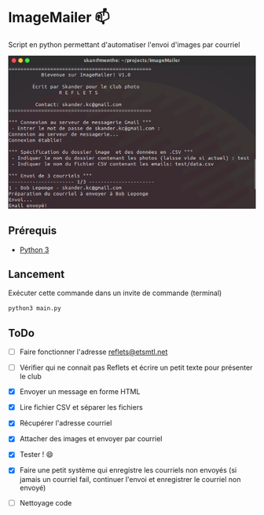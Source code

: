 # ImageMailer :mailbox:
Script en python permettant d'automatiser l'envoi d'images par courriel

![](doc/images/terminal.png)

## Prérequis 
* [Python 3](https://www.python.org/downloads/)

## Lancement 
Exécuter cette commande dans un invite de commande (terminal)
``` python 
python3 main.py
```

## ToDo
* [ ] Faire fonctionner l'adresse reflets@etsmtl.net
* [ ] Vérifier qui ne connait pas Reflets et écrire un petit texte pour présenter le club 
* [x] Envoyer un message en forme HTML
* [x] Lire fichier CSV et séparer les fichiers 
* [x] Récupérer l'adresse courriel 
* [x] Attacher des images et envoyer par courriel 
* [x] Tester ! :smile:
* [x] Faire une petit système qui enregistre les courriels non envoyés (si jamais un courriel fail, continuer l'envoi et enregistrer le courriel non envoyé)
* [ ] Nettoyage code

